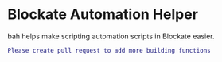 # Blockate Automation Helper
bah helps make scripting automation scripts in Blockate easier.

```lua
Please create pull request to add more building functions
```
